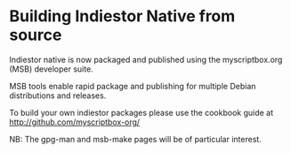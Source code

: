 Building Indiestor Native from source
=====================================

Indiestor native is now packaged and published using the myscriptbox.org (MSB) developer suite.

MSB tools enable rapid package and publishing for multiple Debian distributions and releases.

To build your own indiestor packages please use the cookbook guide at http://github.com/myscriptbox-org/

NB: The gpg-man and msb-make pages will be of particular interest.
